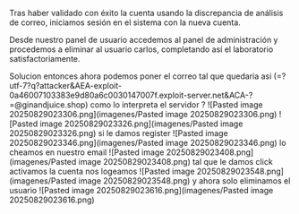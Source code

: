 Tras haber validado con éxito la cuenta usando la discrepancia de análisis de correo, iniciamos sesión en el sistema con la nueva cuenta.

Desde nuestro panel de usuario accedemos al panel de administración y procedemos a eliminar al usuario carlos, completando así el laboratorio satisfactoriamente.

Solucion
entonces ahora podemos poner el correo tal que quedaria asi (=?utf-7?q?attacker&AEA-exploit-0a46007103383e9d80a6c0030147007f.exploit-server.net&ACA-?=@ginandjuice.shop)
como lo interpreta el servidor ?
![Pasted image 20250829023306.png](imagenes/Pasted image 20250829023306.png)
![Pasted image 20250829023326.png](imagenes/Pasted image 20250829023326.png)
si le damos register
![Pasted image 20250829023346.png](imagenes/Pasted image 20250829023346.png)
lo cheamos en nuestro email
![Pasted image 20250829023408.png](imagenes/Pasted image 20250829023408.png)
tal que le damos click activamos la cuenta nos logeamos
![Pasted image 20250829023548.png](imagenes/Pasted image 20250829023548.png)
y ahora solo eliminamos el usuario
![Pasted image 20250829023616.png](imagenes/Pasted image 20250829023616.png)
